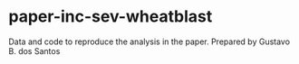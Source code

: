 # paper-inc-sev-wheatblast
Data and code to reproduce the analysis in the paper. Prepared by Gustavo B. dos Santos
